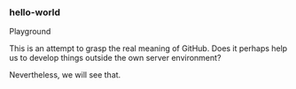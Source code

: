 ### hello-world ###

Playground

This is an attempt to grasp the real meaning of GitHub. Does it perhaps help us to develop things outside the own server environment?

Nevertheless, we will see that.
